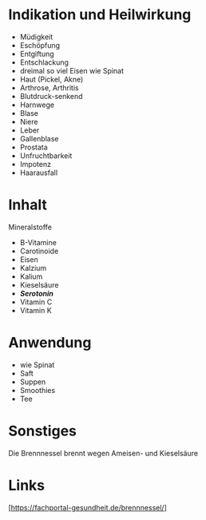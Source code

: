 
Indikation und Heilwirkung
===============================
- Müdigkeit
- Eschöpfung
- Entgiftung
- Entschlackung
- dreimal so viel Eisen wie Spinat
- Haut (Pickel, Akne)
- Arthrose, Arthritis
- Blutdruck-senkend
- Harnwege
- Blase
- Niere
- Leber
- Gallenblase
- Prostata
- Unfruchtbarkeit
- Impotenz
- Haarausfall


Inhalt
==================
Mineralstoffe
- B-Vitamine
- Carotinoide
- Eisen
- Kalzium
- Kalium
- Kieselsäure
- ***Serotonin***
- Vitamin C
- Vitamin K


Anwendung
===================
- wie Spinat
- Saft
- Suppen
- Smoothies
- Tee

Sonstiges
============
Die Brennnessel brennt wegen Ameisen- und Kieselsäure

Links
====================
[https://fachportal-gesundheit.de/brennnessel/]

